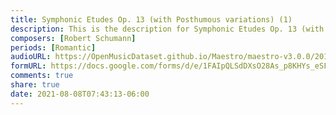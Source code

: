 ```yaml
---
title: Symphonic Etudes Op. 13 (with Posthumous variations) (1)
description: This is the description for Symphonic Etudes Op. 13 (with Posthumous variations) by Robert Schumann
composers: [Robert Schumann]
periods: [Romantic]
audioURL: https://OpenMusicDataset.github.io/Maestro/maestro-v3.0.0/2018/MIDI-Unprocessed_Recital20_MID--AUDIO_20_R1_2018_wav--4.midi
formURL: https://docs.google.com/forms/d/e/1FAIpQLSdDXsO28As_p8KHYs_eSF5VWXashuD-M-ydyhZQEQAUkaiANQ/viewform
comments: true
share: true
date: 2021-08-08T07:43:13-06:00
---
```

